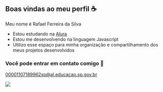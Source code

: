 ## Boas vindas ao meu perfil ☕

Meu nome é Rafael Ferreira da Silva

- Estou estudando na [Alura](https://www.alura.com.br)
- Estou me desenvolvendo na linguagem Javascript
- Utilizo esse espaço para minha organização e compartilhamento dos meus projetos desenvolvidos

### Você pode entrar em contato comigo 📧

00001107189962sp@al.educacao.sp.gov.br

![](https://media1.tenor.com/m/Nv550-6u0IsAAAAC/hxh-thumbs.gif)
